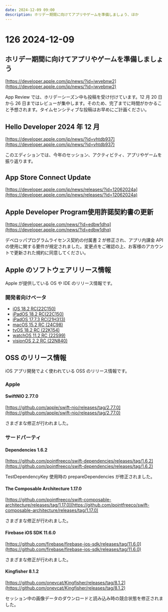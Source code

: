 ```yaml
---
date: 2024-12-09 09:00
description: ホリデー期間に向けてアプリやゲームを準備しましょう、ほか
---
```


# 126 2024-12-09

## ホリデー期間に向けてアプリやゲームを準備しましょう

[https://developer.apple.com/jp/news/?id=iwvebnw2](https://developer.apple.com/jp/news/?id=iwvebnw2)

App Review では、ホリデーシーズン中も投稿を受け付けています。12 月 20 日から 26 日まではレビューが集中します。そのため、完了までに時間がかかること予想されます。タイムセンシティブな投稿はお早めにご計画ください。

## Hello Developer 2024 年 12 月

[https://developer.apple.com/jp/news/?id=vhtdb937](https://developer.apple.com/jp/news/?id=vhtdb937)

このエディションでは、今年のセッション、アクティビティ、アプリやゲームを振り返ります。

## App Store Connect Update

[https://developer.apple.com/jp/news/releases/?id=12062024a](https://developer.apple.com/jp/news/releases/?id=12062024a)

## Apple Developer Program使用許諾契約書の更新

[https://developer.apple.com/news/?id=edbw1dhq](https://developer.apple.com/news/?id=edbw1dhq)

デベロッパプログラムライセンス契約の付属書 2 が修正され、アプリ内課金 API の使用に関する要件が規定されました。変更点をご確認の上、お客様のアカウントで更新された規約に同意してください。

## Apple のソフトウェアリリース情報

Apple が提供している OS や IDE のリリース情報です。

### 開発者向けベータ

- [iOS 18.2 RC(22C150)](https://developer.apple.com/news/releases/?id=12052024a)
- [iPadOS 18.2 RC(22C150)](https://developer.apple.com/news/releases/?id=12052024b)
- [iPadOS 17.7.3 RC(21H313)](https://developer.apple.com/news/releases/?id=12052024c)
- [macOS 15.2 RC (24C98)](https://developer.apple.com/news/releases/?id=12052024d)
- [tvOS 18.2 RC (22K154)](https://developer.apple.com/news/releases/?id=12052024f)
- [watchOS 11.2 RC (22S99)](https://developer.apple.com/news/releases/?id=12052024g)
- [visionOS 2.2 RC (22N840)](https://developer.apple.com/news/releases/?id=12052024h)

## OSS のリリース情報

iOS アプリ開発でよく使われている OSS のリリース情報です。

### Apple

#### SwiftNIO 2.77.0

[https://github.com/apple/swift-nio/releases/tag/2.77.0](https://github.com/apple/swift-nio/releases/tag/2.77.0)

さまざまな修正が行われました。

### サードパーティ

#### Dependencies 1.6.2

[https://github.com/pointfreeco/swift-dependencies/releases/tag/1.6.2](https://github.com/pointfreeco/swift-dependencies/releases/tag/1.6.2)

TestDependencyKey 使用時の prepareDependencies が修正されました。

#### The Composable Architecture 1.17.0

[https://github.com/pointfreeco/swift-composable-architecture/releases/tag/1.17.0](https://github.com/pointfreeco/swift-composable-architecture/releases/tag/1.17.0)

さまざまな修正が行われました。

#### Firebase iOS SDK 11.6.0

[https://github.com/firebase/firebase-ios-sdk/releases/tag/11.6.0](https://github.com/firebase/firebase-ios-sdk/releases/tag/11.6.0)

さまざまな修正が行われました。

#### Kingfisher 8.1.2

[https://github.com/onevcat/Kingfisher/releases/tag/8.1.2](https://github.com/onevcat/Kingfisher/releases/tag/8.1.2)

セッション中の画像データのダウンロードと読み込み時の競合状態を修正されました。
